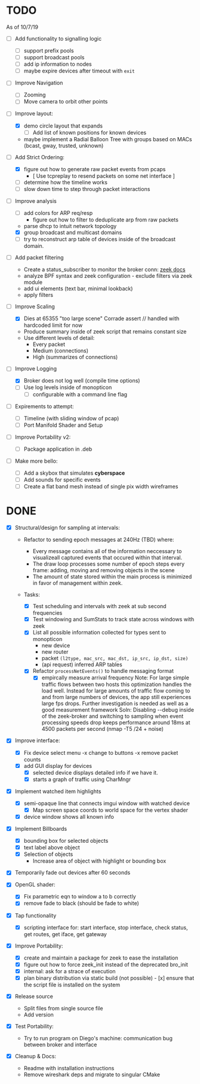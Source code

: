 TODO
=====
As of 10/7/19

- [ ] Add functionality to signalling logic
    - [ ] support prefix pools
    - [ ] support broadcast pools
    - [ ] add ip information to nodes
    - [ ] maybe expire devices after timeout with `exit`

- [ ] Improve Navigation
    - [ ] Zooming
    - [ ] Move camera to orbit other points

- [ ] Improve layout:
    - [x] demo circle layout that expands
        - [ ] Add list of known positions for known devices
    - maybe implement a Radial Balloon Tree with groups based on MACs (bcast, gway, trusted, unknown)

- [ ] Add Strict Ordering:
    - [x] figure out how to generate raw packet events from pcaps
        - [ Use tcpreplay to resend packets on some net interface ]
    - [ ] determine how the timeline works
    - [ ] slow down time to step through packet interactions

- [ ] Improve analysis
    - [ ] add colors for ARP req/resp
        - figure out how to filter to deduplicate arp from raw packets
    - parse dhcp to intuit network topology
    - [x] group broadcast and multicast domains
    - [ ] try to reconstruct arp table of devices inside of the broadcast domain.

- [ ] Add packet filtering
    - Create a status_subscriber to monitor the broker conn: [zeek docs](https://bro-broker.readthedocs.io/en/stable/comm.html#status-and-error-messages)
    - analyze BPF syntax and zeek configuration - exclude filters via zeek module
    - add ui elements (text bar, minimal lookback)
    - apply filters

- [ ] Improve Scaling
    - [x] Dies at 65355 "too large scene" Corrade assert // handled with hardcoded limit for now
    - Produce summary inside of zeek script that remains constant size
    - Use different levels of detail:
        - Every packet
        - Medium (connections)
        - High (summarizes of connections)

- [ ] Improve Logging
    - [x] Broker does not log well (compile time options)
    - [ ] Use log levels inside of monopticon
        - [ ] configurable with a command line flag

- [ ] Expirements to attempt:
    - [ ] Timeline (with sliding window of pcap)
    - [ ] Port Manifold Shader and Setup

- [ ] Improve Portability v2:
    - [ ] Package application in .deb

- [ ] Make more bello:
    - [ ] Add a skybox that simulates __cyberspace__
    - [ ] Add sounds for specific events
    - [ ] Create a flat band mesh instead of single pix width wireframes

DONE
====
- [x] Structural/design for sampling at intervals:
    - Refactor to sending epoch messages at 240Hz (TBD) where:
        - Every message contains all of the information neccessary to visualizeall captured events that occured within that interval.
        - The draw loop processes some number of epoch steps every frame: adding, moving and removing objects in the scene
        - The amount of state stored within the main process is minimized in favor of management within zeek.

    - Tasks:
        - [x] Test scheduling and intervals with zeek at sub second frequencies
        - [x] Test windowing and SumStats to track state across windows with zeek
        - [x] List all possible information collected for types sent to monopticon
            - new device
            - new router
            - packet `(l2type, mac_src, mac_dst, ip_src, ip_dst, size)`
            - (api request) inferred ARP tables
        - [x] Refactor `processNetEvents()` to handle messaging format
            - [x] empircally measure arrival frequency
    Note: For large simple traffic flows between two hosts this optimization handles the load well.
          Instead for large amounts of traffic flow coming to and from large numbers of devices, the
          app still experiences large fps drops. Further investigation is needed as well as a good
          measurement framework
    Soln: Disabling --debug inside of the zeek-broker and switching to sampling when event processing
           speeds drop keeps performance around 18ms at 4500 packets per second (nmap -T5 /24 + noise)

- [x] Improve interface:
    - [x] Fix device select menu
        -x change to buttons
        -x remove packet counts
    - [x] add GUI display for devices
        - [x] selected device displays detailed info if we have it.
        - [x] starts a graph of traffic using CharMngr

- [x] Implement watched item highlights
    - [x] semi-opaque line that connects imgui window with watched device
        - [x] Map screen space coords to world space for the vertex shader
    - [x] device window shows all known info

- [x] Implement Billboards
    - [x] bounding box for selected objects
    - [x] text label above object
    - [x] Selection of objects
        - Increase area of object with highlight or bounding box

- [x] Temporarily fade out devices after 60 seconds

- [x] OpenGL shader:
    - [x] Fix parametric eqn to window a to b correctly
    - [x] remove fade to black (should be fade to white)

- [x] Tap functionality
    - [x] scripting interface for: start interface, stop interface, check status,
          get routes, get iface, get gateway

- [x] Improve Portability:
    - [x] create and maintain a package for zeek to ease the installation
    - [x] figure out how to force zeek_init instead of the deprecated bro_init
    - [x] internal: ask for a strace of execution
    - [x] plan binary distribution via static build (not possible)
          - [x] ensure that the script file is installed on the system

- [x] Release source
    - Split files from single source file
    - Add version

- [x] Test Portability:
    - Try to run program on Diego's machine:
      communication bug between broker and interface

- [x] Cleanup & Docs:
    - Readme with installation instructions
    - Remove wireshark deps and migrate to singular CMake
